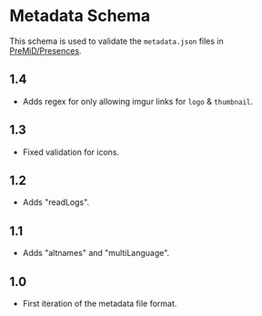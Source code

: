 # Metadata Schema

This schema is used to validate the `metadata.json` files in [PreMiD/Presences](https://github.com/PreMiD/Presences).

## 1.4

- Adds regex for only allowing imgur links for `logo` & `thumbnail`.

## 1.3

- Fixed validation for icons.

## 1.2

- Adds "readLogs".

## 1.1

- Adds "altnames" and "multiLanguage".

## 1.0

- First iteration of the metadata file format.

